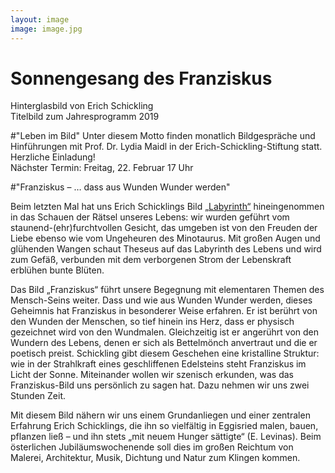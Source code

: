 ```yaml
---
layout: image
image: image.jpg
---
```


# Sonnengesang des Franziskus

Hinterglasbild von Erich Schickling  
Titelbild zum Jahresprogramm 2019

\#"Leben im Bild"
Unter diesem Motto finden monatlich Bildgespräche und Hinführungen mit Prof. Dr. Lydia Maidl in der Erich-Schickling-Stiftung statt. Herzliche Einladung!  
Nächster Termin: Freitag, 22. Februar 17 Uhr

\#"Franziskus – … dass aus Wunden Wunder werden"

Beim letzten Mal hat uns Erich Schicklings Bild [„Labyrinth“](/bildgedanken/012019labyrinth/) hineingenommen in das Schauen der Rätsel unseres Lebens: wir wurden geführt vom staunend-(ehr)furchtvollen Gesicht, das umgeben ist von den Freuden der Liebe ebenso wie vom Ungeheuren des Minotaurus. Mit großen Augen und glühenden Wangen schaut Theseus auf das Labyrinth des Lebens und wird zum Gefäß, verbunden mit dem verborgenen Strom der Lebenskraft erblühen bunte Blüten.

Das Bild „Franziskus“ führt unsere Begegnung mit elementaren Themen des Mensch-Seins weiter. Dass und wie aus Wunden Wunder werden, dieses Geheimnis hat Franziskus in besonderer Weise erfahren. Er ist berührt von den Wunden der Menschen, so tief hinein ins Herz, dass er physisch gezeichnet wird von den Wundmalen. Gleichzeitig ist er angerührt von den Wundern des Lebens, denen er sich als Bettelmönch anvertraut und die er poetisch preist. Schickling gibt diesem Geschehen eine kristalline Struktur: wie in der Strahlkraft eines geschliffenen Edelsteins steht Franziskus im Licht der Sonne.
Miteinander wollen wir szenisch erkunden, was das Franziskus-Bild uns persönlich zu sagen hat. Dazu nehmen wir uns zwei Stunden Zeit.

Mit diesem Bild nähern wir uns einem Grundanliegen und einer zentralen Erfahrung Erich Schicklings, die ihn so vielfältig in Eggisried malen, bauen, pflanzen ließ – und ihn stets „mit neuem Hunger sättigte“ (E. Levinas). Beim österlichen Jubiläumswochenende soll dies im großen Reichtum von Malerei, Architektur, Musik, Dichtung und Natur zum Klingen kommen.
